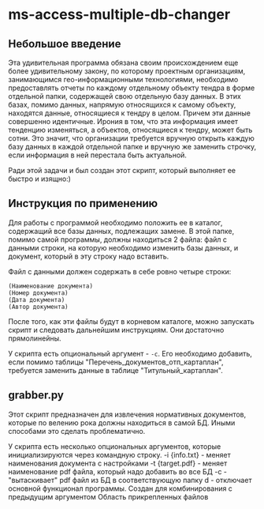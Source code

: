 # ms-access-multiple-db-changer

## Небольшое введение

Эта удивительная программа обязана своим происхождением еще более удивительному закону, по которому проектным организациям, занимающимся гео-информационными технологиями, необходимо предоставлять отчеты по каждому отдельному объекту тендра в форме отдельной папки, содержащей свою отдельную базу данных. В этих базах, помимо данных, напрямую относящихся к самому объекту, находятся данные, относящиеся к тендру в целом. Причем эти данные совершенно идентичные. Ирония в том, что эта информация имеет тенденцию изменяться, а объектов, относящиеся к тендру, может быть сотни. Это значит, что организации требуется вручную открыть каждую базу данных в каждой отдельной папке и вручную же заменить строчку, если информация в ней перестала быть актуальной.

Ради этой задачи и был создан этот скрипт, который выполняет ее быстро и изящно:)

## Инструкция по применению

Для работы с программой необходимо положить ее в каталог, содержащий все базы данных, подлежащих замене. В этой папке, помимо самой программы, должны находиться 2 файла: файл с данными строки, на которую необходимо изменить базы данных, и документ, который в эту строку надо вставить.

Файл с данными должен содержать в себе ровно четыре строки:
```
(Наименование документа)
(Номер документа)
(Дата документа)
(Автор документа)
```

После того, как эти файлы будут в корневом каталоге, можно запускать скрипт и следовать дальнейшим инструкциям. Они достаточно прямолинейны.

У скрипта есть опциональный аргумент - `-с`. Его необходимо добавить, если помимо таблицы "Перечень_документов_отп_картаплан", требуется заменить данные в таблице "Титульный_картаплан".

## grabber.py

Этот скрипт предназначен для извлечения нормативных документов, которые по велению рока должны находиться в самой БД. Иными способами это сделать проблематично.

У скрипта есть несколько опциональных аргументов, которые инициализируются через командную строку.
-i {info.txt} - меняет наименования документа с настройками
-t {target.pdf} - меняет наименование pdf файла, который надо добавить во все БД
-c - "вытаскивает" pdf файл из БД в соответствующую папку
d - отключает основной функционал программы. Создан для комбинирования с предыдущим аргументом
Область прикрепленных файлов
